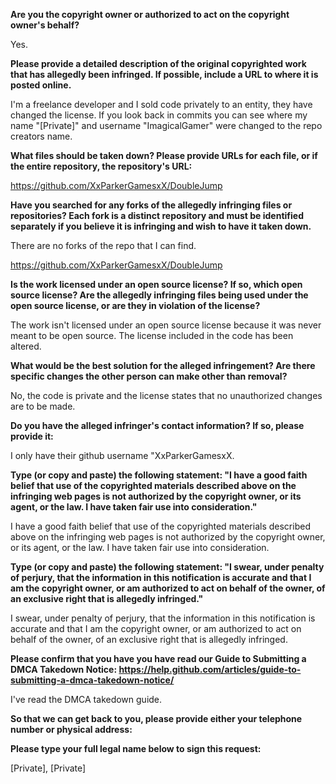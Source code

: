 **Are you the copyright owner or authorized to act on the copyright owner's behalf?**

Yes.

**Please provide a detailed description of the original copyrighted work that has allegedly been infringed. If possible, include a URL to where it is posted online.**

I'm a freelance developer and I sold code privately to an entity, they have changed the license. If you look back in commits you can see where my name "[Private]" and username "ImagicalGamer" were changed to the repo creators name.

**What files should be taken down? Please provide URLs for each file, or if the entire repository, the repository's URL:**

https://github.com/XxParkerGamesxX/DoubleJump

**Have you searched for any forks of the allegedly infringing files or repositories? Each fork is a distinct repository and must be identified separately if you believe it is infringing and wish to have it taken down.**

There are no forks of the repo that I can find.

https://github.com/XxParkerGamesxX/DoubleJump

**Is the work licensed under an open source license? If so, which open source license? Are the allegedly infringing files being used under the open source license, or are they in violation of the license?**

The work isn't licensed under an open source license because it was never meant to be open source. The license included in the code has been altered.

**What would be the best solution for the alleged infringement? Are there specific changes the other person can make other than removal?**

No, the code is private and the license states that no unauthorized changes are to be made.

**Do you have the alleged infringer's contact information? If so, please provide it:**

I only have their github username "XxParkerGamesxX.

**Type (or copy and paste) the following statement: "I have a good faith belief that use of the copyrighted materials described above on the infringing web pages is not authorized by the copyright owner, or its agent, or the law. I have taken fair use into consideration."**

I have a good faith belief that use of the copyrighted materials described above on the infringing web pages is not authorized by the copyright owner, or its agent, or the law. I have taken fair use into consideration.

**Type (or copy and paste) the following statement: "I swear, under penalty of perjury, that the information in this notification is accurate and that I am the copyright owner, or am authorized to act on behalf of the owner, of an exclusive right that is allegedly infringed."**

I swear, under penalty of perjury, that the information in this notification is accurate and that I am the copyright owner, or am authorized to act on behalf of the owner, of an exclusive right that is allegedly infringed.

**Please confirm that you have you have read our Guide to Submitting a DMCA Takedown Notice: https://help.github.com/articles/guide-to-submitting-a-dmca-takedown-notice/**

I've read the DMCA takedown guide.

**So that we can get back to you, please provide either your telephone number or physical address:**

**Please type your full legal name below to sign this request:**

[Private], [Private]
